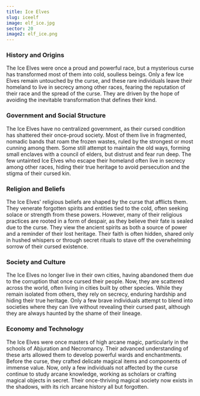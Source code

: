```yaml
---
title: Ice Elves
slug: iceelf
image: elf_ice.jpg
sector: 20
image2: elf_ice.png
---
```

### History and Origins
The Ice Elves were once a proud and powerful race, but a mysterious curse has transformed most of them into cold, soulless beings. Only a few Ice Elves remain untouched by the curse, and these rare individuals leave their homeland to live in secrecy among other races, fearing the reputation of their race and the spread of the curse. They are driven by the hope of avoiding the inevitable transformation that defines their kind.

### Government and Social Structure
The Ice Elves have no centralized government, as their cursed condition has shattered their once-proud society. Most of them live in fragmented, nomadic bands that roam the frozen wastes, ruled by the strongest or most cunning among them. Some still attempt to maintain the old ways, forming small enclaves with a council of elders, but distrust and fear run deep. The few untainted Ice Elves who escape their homeland often live in secrecy among other races, hiding their true heritage to avoid persecution and the stigma of their cursed kin.

### Religion and Beliefs
The Ice Elves' religious beliefs are shaped by the curse that afflicts them. They venerate forgotten spirits and entities tied to the cold, often seeking solace or strength from these powers. However, many of their religious practices are rooted in a form of despair, as they believe their fate is sealed due to the curse. They view the ancient spirits as both a source of power and a reminder of their lost heritage. Their faith is often hidden, shared only in hushed whispers or through secret rituals to stave off the overwhelming sorrow of their cursed existence.

### Society and Culture
The Ice Elves no longer live in their own cities, having abandoned them due to the corruption that once cursed their people. Now, they are scattered across the world, often living in cities built by other species. While they remain isolated from others, they rely on secrecy, enduring hardship and hiding their true heritage. Only a few brave individuals attempt to blend into societies where they can live without revealing their cursed past, although they are always haunted by the shame of their lineage.

### Economy and Technology
The Ice Elves were once masters of high arcane magic, particularly in the schools of Abjuration and Necromancy. Their advanced understanding of these arts allowed them to develop powerful wards and enchantments. Before the curse, they crafted delicate magical items and components of immense value. Now, only a few individuals not affected by the curse continue to study arcane knowledge, working as scholars or crafting magical objects in secret. Their once-thriving magical society now exists in the shadows, with its rich arcane history all but forgotten.